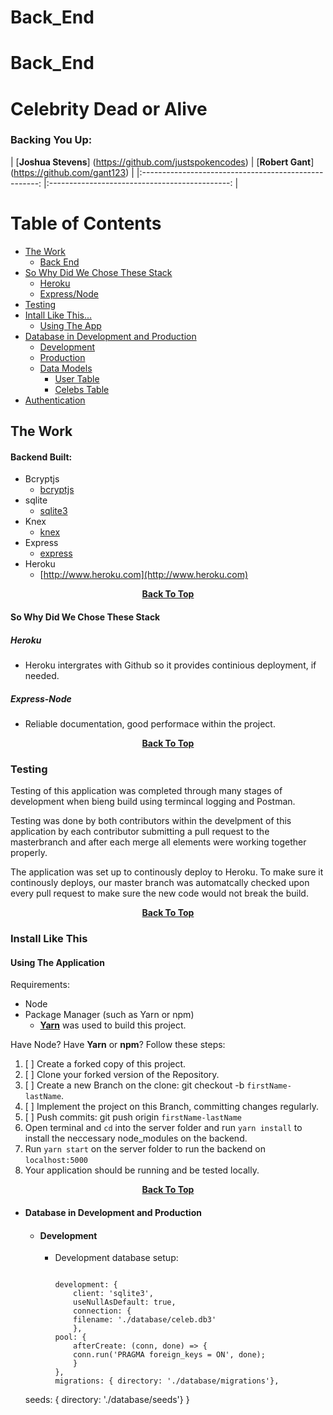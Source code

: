 # Back_End
# Back_End

# Celebrity Dead or Alive 

### Backing You Up: 

| [**Joshua Stevens**] (https://github.com/justspokencodes) | [**Robert Gant**] 
(https://github.com/gant123) |
|:----------------------------------------------------:	|:---------------------------------------------:	|

# Table of Contents 
- [The Work](#the-work)
    - [Back End](#backend-built)
- [So Why Did We Chose These Stack](#so-why-stack)
    - [Heroku](#heroku)
    - [Express/Node](#express-node)
- [Testing](#testing)
- [Intall Like This...](#install-like-this)
    - [Using The App](#using-the-app)
- [Database in Development and Production](#database)
    - [Development](#development)
    - [Production](#production)
    - [Data Models](#data-models)
        - [User Table](#user-table)
        - [Celebs Table](#celeb-table)
- [Authentication](#authentication)

## The Work

#### Backend Built: 

- Bcryptjs 
    - [bcryptjs](https://www.npmjs.com/package/bcryptjs)
- sqlite 
    - [sqlite3](https://www.npmjs.com/package/sqlite3)
- Knex
    - [knex](https://github.com/tgriesser/knex)
- Express
    - [express](https://expressjs.com/en/starter/installing.html)
- Heroku
    - [http://www.heroku.com](http://www.heroku.com)

<p align="center"><a href="#table-of-contents"><strong>Back To Top</strong></a></p> 

#### So Why Did We Chose These Stack 

##### Heroku 
- Heroku intergrates with Github so it provides continious deployment, if needed.

##### Express-Node 
- Reliable documentation, good performace within the project.

<p align="center"><a href="#table-of-contents"><strong>Back To Top</strong></a></p>

### Testing 

Testing of this application was completed through many stages of development when bieng build using termincal logging and Postman.

Testing was done by both contributors within  the develpment of this application by each contributor submitting a pull request to the masterbranch and after each merge all elements were working together properly.

The application was set up to continously deploy to Heroku. To make sure it continously deploys, our master branch was automatcally checked upon every pull request to make sure the new code would not break the build.

<p align="center"><a href="#table-of-contents"><strong>Back To Top</strong></a></p>

### Install Like This 

#### Using The Application 

Requirements: 
- Node 
- Package Manager (such as Yarn or npm)
    - [**Yarn**](https://yarnpkg.com/en/) was used to build this project.

Have Node? Have **Yarn** or **npm**? 
Follow these steps: 

1. [ ] Create a forked copy of this project.
2. [ ] Clone your forked version of the Repository.
3. [ ] Create a new Branch on the clone: git checkout -b `firstName-lastName`.
4. [ ] Implement the project on this Branch, committing changes regularly.
5. [ ] Push commits: git push origin `firstName-lastName`
6. Open terminal and `cd` into the server folder and run `yarn install` to install the neccessary node_modules on the backend.
7. Run `yarn start` on the server folder to run the backend on `localhost:5000`
8. Your application should be running and be tested locally.

<p align="center"><a href="#table-of-contents"><strong>Back To Top</strong></a></p>

* #### Database in Development and Production 

    - #### Development 
        - Development database setup:
            ```

            development: {
                client: 'sqlite3',
                useNullAsDefault: true,
                connection: {
                filename: './database/celeb.db3'
                },
            pool: {
                afterCreate: (conn, done) => {
                conn.run('PRAGMA foreign_keys = ON', done);
                }
            },
            migrations: { directory: './database/migrations'},
    seeds: { directory: './database/seeds'}
  }

